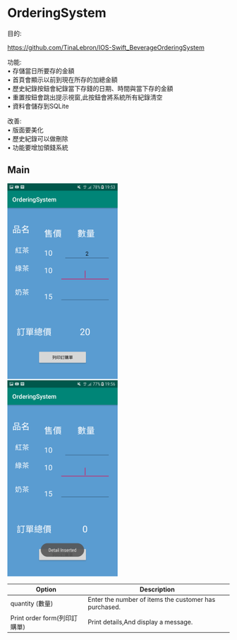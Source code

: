 # OrderingSystem

目的:

https://github.com/TinaLebron/IOS-Swift_BeverageOrderingSystem


功能:  <br>
       • 存儲當日所要存的金額 <br>
	     • 首頁會顯示以前到現在所存的加總金額 <br>
	     • 歷史紀錄按鈕會紀錄當下存錢的日期、時間與當下存的金額 <br>
	     • 重置按鈕會跳出提示視窗,此按鈕會將系統所有紀錄清空 <br>
	     • 資料會儲存到SQLite

改善: <br>
     • 版面要美化 <br>
		 • 歷史紀錄可以做刪除 <br>
	   • 功能要增加領錢系統 <br>

## Main 

<img src="https://github.com/TinaLebron/OrderingSystem/blob/master/Screenshot_20181226-195339.png" width="250"  />&nbsp;
<img src="https://github.com/TinaLebron/OrderingSystem/blob/master/Screenshot_20181226-195647.png" width="250"  />

| Option | Description |
| ------ | ----------- |
| quantity (數量)   | Enter the number of items the customer has purchased. |
| Print order form(列印訂購單) | Print details,And display a message. |

